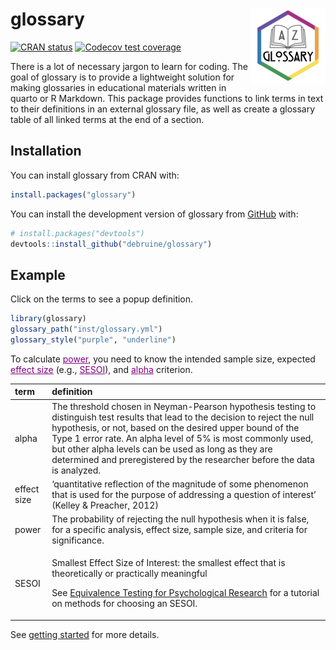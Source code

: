 
<!-- README.md is generated from README.Rmd. Please edit that file -->

# glossary <a href="https://debruine.github.io/glossary/"><img src="man/figures/logo.png" align="right" height="120" /></a>

<!-- badges: start -->

[![CRAN
status](https://www.r-pkg.org/badges/version/glossary)](https://CRAN.R-project.org/package=glossary)
[![Codecov test
coverage](https://codecov.io/gh/debruine/glossary/branch/master/graph/badge.svg)](https://app.codecov.io/gh/debruine/glossary?branch=master)
<!-- badges: end -->

There is a lot of necessary jargon to learn for coding. The goal of
glossary is to provide a lightweight solution for making glossaries in
educational materials written in quarto or R Markdown. This package
provides functions to link terms in text to their definitions in an
external glossary file, as well as create a glossary table of all linked
terms at the end of a section.

## Installation

You can install glossary from CRAN with:

``` r
install.packages("glossary")
```

You can install the development version of glossary from
[GitHub](https://github.com/) with:

``` r
# install.packages("devtools")
devtools::install_github("debruine/glossary")
```

## Example

Click on the terms to see a popup definition.

``` r
library(glossary) 
glossary_path("inst/glossary.yml")
glossary_style("purple", "underline")
```

<style>
a.glossary {
  color: purple;
  text-decoration: underline;
  cursor: help;
  position: relative;
}

/* only needed for popup = "click" */
/* popup-definition */
a.glossary .def {
  display: none;
  position: absolute;
  z-index: 1;
  width: 200px;
  bottom: 100%;
  left: 50%;
  margin-left: -100px;
  background-color: #333;
  color: white;
  padding: 5px;
  border-radius: 6px;
}
/* show on click */
a.glossary:active .def {
  display: inline-block;
}
/* triangle arrow */
a.glossary:active .def::after {
  content: ' ';
  position: absolute;
  top: 100%;
  left: 50%;
  margin-left: -5px;
  border-width: 5px;
  border-style: solid;
  border-color: #333 transparent transparent transparent;
}
</style>

To calculate <a class='glossary'>power<span class="def">The probability
of rejecting the null hypothesis when it is false, for a specific
analysis, effect size, sample size, and criteria for
significance.</span></a>, you need to know the intended sample size,
expected <a class='glossary'>effect size<span class="def">'quantitative
reflection of the magnitude of some phenomenon that is used for the
purpose of addressing a question of interest' (Kelley & Preacher,
2012)</span></a> (e.g., <a class='glossary'>SESOI<span
class="def">Smallest Effect Size of Interest: the smallest effect that
is theoretically or practically meaningful \| See Equivalence Testing
for Psychological Research for a tutorial on methods for choosing an
SESOI.</span></a>), and <a class='glossary'>alpha<span class="def">The
threshold chosen in Neyman-Pearson hypothesis testing to distinguish
test results that lead to the decision to reject the null hypothesis, or
not, based on the desired upper bound of the Type 1 error rate. An alpha
level of 5% is most commonly used, but other alpha levels can be used as
long as they are determined and preregistered by the researcher before
the data is analyzed.</span></a> criterion.

<table class="table" style="margin-left: auto; margin-right: auto;">
<thead>
<tr>
<th style="text-align:left;">
term
</th>
<th style="text-align:left;">
definition
</th>
</tr>
</thead>
<tbody>
<tr>
<td style="text-align:left;">
alpha
</td>
<td style="text-align:left;">
The threshold chosen in Neyman-Pearson hypothesis testing to distinguish
test results that lead to the decision to reject the null hypothesis, or
not, based on the desired upper bound of the Type 1 error rate. An alpha
level of 5% is most commonly used, but other alpha levels can be used as
long as they are determined and preregistered by the researcher before
the data is analyzed.
</td>
</tr>
<tr>
<td style="text-align:left;">
effect size
</td>
<td style="text-align:left;">
‘quantitative reflection of the magnitude of some phenomenon that is
used for the purpose of addressing a question of interest’ (Kelley &
Preacher, 2012)
</td>
</tr>
<tr>
<td style="text-align:left;">
power
</td>
<td style="text-align:left;">
The probability of rejecting the null hypothesis when it is false, for a
specific analysis, effect size, sample size, and criteria for
significance.
</td>
</tr>
<tr>
<td style="text-align:left;">
SESOI
</td>
<td style="text-align:left;">

Smallest Effect Size of Interest: the smallest effect that is
theoretically or practically meaningful

See [Equivalence Testing for Psychological
Research](https://doi.org/10.1177/2515245918770963) for a tutorial on
methods for choosing an SESOI.
</td>
</tr>
</tbody>
</table>

See [getting
started](https://debruine.github.io/glossary/articles/glossary.html) for
more details.
